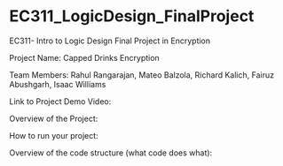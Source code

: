 # EC311_LogicDesign_FinalProject
EC311- Intro to Logic Design Final Project in Encryption


Project Name:
    Capped Drinks Encryption

Team Members:
    Rahul Rangarajan, 
    Mateo Balzola, 
    Richard Kalich, 
    Fairuz Abushgarh, 
    Isaac Williams

Link to Project Demo Video:


Overview of the Project:


How to run your project:


Overview of the code structure (what code does what):
